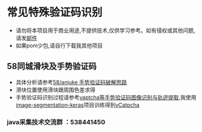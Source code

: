 # 常见特殊验证码识别
* 请勿将本项目用于商业用途,不提供技术,仅供学习参考。如有侵权或其他问题,请发[邮件](fenghongbingcha@gmail.com)
* 如果pom少包,请自行下载我其他项目
## 58同城滑块及手势验证码
* 具体分析请参考[58/anjuke 手势验证码破解思路](https://www.cnblogs.com/triangle959/p/spider-captcha.html)
* 滑块位置使用滑块跟周围色差求得
* 手势验证码识别过程请参考[vaptcha等手势验证码图像识别与轨迹提取](https://wenanzhe.com/2020/08/11/vaptcha%e7%ad%89%e6%89%8b%e5%8a%bf%e9%aa%8c%e8%af%81%e7%a0%81%e5%9b%be%e5%83%8f%e8%af%86%e5%88%ab%e4%b8%8e%e8%bd%a8%e8%bf%b9%e6%8f%90%e5%8f%96/),我使用[image-segmentation-keras](https://github.com/divamgupta/image-segmentation-keras)项目训练得到[vCatpcha](https://github.com/lexlang/vCatpcha)

### java采集技术交流群 ：538441450